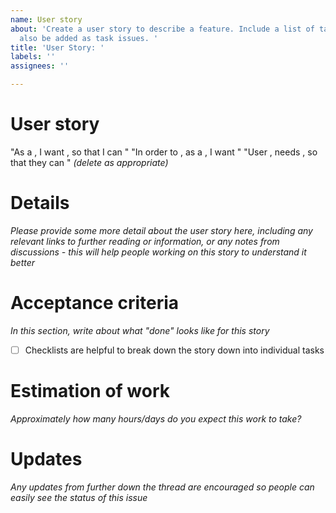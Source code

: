 ```yaml
---
name: User story
about: 'Create a user story to describe a feature. Include a list of tasks, that should
  also be added as task issues. '
title: 'User Story: '
labels: ''
assignees: ''

---
```


# User story
"As a <user or stakeholder type>, I want <software feature or capability>, so that I can <achieve some aim or task> "
"In order to <achieve some aim or task>, as a <stakeholder type>, I want <software feature or capability>"
"User <stakeholder>, needs <software feature or capability>, so that they can <achieve some aim or task>"
*(delete as appropriate)*

# Details
*Please provide some more detail about the user story here, including any relevant links to further reading or information, or any notes from discussions - this will help people working on this story to understand it better*

# Acceptance criteria
*In this section, write about what "done" looks like for this story*
- [ ] Checklists are helpful to break down the story down into individual tasks

# Estimation of work

*Approximately how many hours/days do you expect this work to take?*

# Updates
*Any updates from further down the thread are encouraged so people can easily see the status of this issue*
